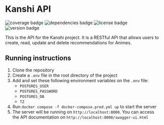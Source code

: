 # Kanshi API

<img src="https://img.shields.io/badge/coverage-67.90%25-blue" alt="coverage badge"> <img src="https://img.shields.io/badge/dependencies-up%20to%20date-brightgreen" alt="dependencies badge"> <img src="https://img.shields.io/badge/license-MIT-green" alt="license badge"> <img src="https://img.shields.io/badge/version-1.0.1-blue" alt="version badge">

This is the API for the Kanshi project. It is a RESTful API that allows users to create, read, update and delete recommendations for Animes.

## Running instructions

1. Clone the repository
2. Create a `.env` file in the root directory of the project
3. Add and set these following environment variables on the `.env` file:
   - `POSTGRES_USER`
   - `POSTGRES_PASSWORD`
   - `POSTGRES_DB`
   - `TZ`
4. Run `docker compose -f docker-compose.prod.yml up` to start the server
5. The server will be running on `http://localhost:8000`. You can access the API documentation on `http://localhost:8000/swagger-ui.html`
